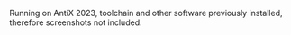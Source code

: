 Running on AntiX 2023, toolchain and other software previously installed, therefore screenshots not included.
